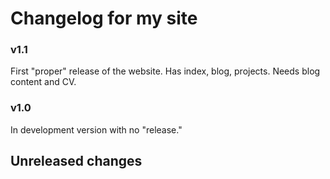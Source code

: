 # Changelog for my site

### v1.1
First "proper" release of the website. Has index, blog, projects. Needs blog content and CV.

### v1.0
In development version with no "release."

## Unreleased changes
